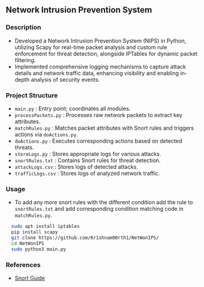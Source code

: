 ## Network Intrusion Prevention System

### Description

+ Developed a Network Intrusion Prevention System (NIPS) in Python, utilizing Scapy for real-time packet analysis and custom rule enforcement for threat detection, alongside IPTables for dynamic packet filtering.
+ Implemented comprehensive logging mechanisms to capture attack details and network traffic data, enhancing visibility and enabling in-depth analysis of security events.
  
### Project Structure

+ ```main.py``` : Entry point; coordinates all modules.
+ ```processPackets.py``` : Processes raw network packets to extract key attributes.
+ ```matchRules.py``` : Matches packet attributes with Snort rules and triggers actions via ```doActions.py```.
+ ```doActions.py``` : Executes corresponding actions based on detected threats.
+ ```storeLogs.py``` : Stores appropriate logs for various attacks.
+ ```snortRules.txt``` : Contains Snort rules for threat detection.
+ ```attackLogs.csv``` : Stores logs of detected attacks.
+ ```trafficLogs.csv``` : Stores logs of analyzed network traffic.

### Usage

+ To add any more snort rules with the different condition add the rule to ```snortRules.txt``` and add corresponding condition matching code in ```matchRules.py```.
  
```sh
  sudo apt install iptables
  pip install scapy
  git clone https://github.com/Kr1shnam00rth1/NetWonIPS/
  cd NetWonIPS
  sudo python3 main.py
```
### References

+ [Snort Guide](https://docs.snort.org/rules/options/general/)
